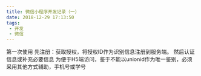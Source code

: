 ```yaml
---
title: 微信小程序开发记录（一）
date: 2018-12-29 17:13:50
tags:
 - 开发
 - 微信
---
```

第一次使用 先注册：获取授权，将授权ID作为识别信息注册到服务端。
					然后认证信息或补充必要信息
                    为便于H5端访问，鉴于不能以unionid作为唯一鉴别，必须采用其他方式辅助，手机号或学号